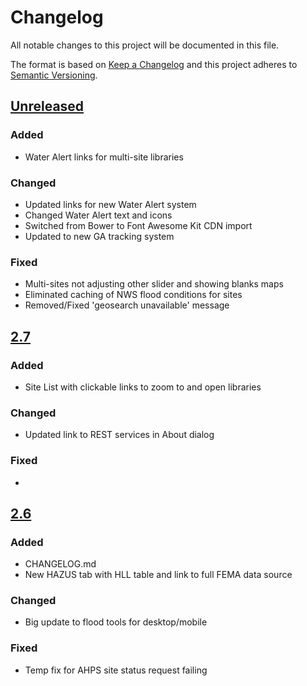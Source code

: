 # Changelog

All notable changes to this project will be documented in this file.

The format is based on [Keep a Changelog](http://keepachangelog.com/en/1.0.0/)
and this project adheres to [Semantic Versioning](http://semver.org/spec/v2.0.0.html).

## [Unreleased](https://github.com/USGS-WiM/fim-js/tree/staging)

### Added

 -  Water Alert links for multi-site libraries
 
### Changed

 -  Updated links for new Water Alert system
 -  Changed Water Alert text and icons
 -  Switched from Bower to Font Awesome Kit CDN import
 -  Updated to new GA tracking system
 
### Fixed
 
 -  Multi-sites not adjusting other slider and showing blanks maps
 -  Eliminated caching of NWS flood conditions for sites
 -  Removed/Fixed 'geosearch unavailable' message


## [2.7](https://github.com/USGS-WiM/fim-js/releases/tag/v2.7)

### Added

 -  Site List with clickable links to zoom to and open libraries
 
### Changed

 -  Updated link to REST services in About dialog
 
### Fixed
 
 -  
 
 
## [2.6](https://github.com/USGS-WiM/fim-js/releases/tag/v2.6)

### Added

 -  CHANGELOG.md
 -  New HAZUS tab with HLL table and link to full FEMA data source
 
### Changed

 -  Big update to flood tools for desktop/mobile
 
### Fixed
 
 -  Temp fix for AHPS site status request failing
